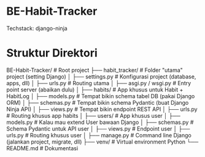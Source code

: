 # BE-Habit-Tracker
Techstack: django-ninja

# Struktur Direktori
BE-Habit-Tracker/           # Root project
├── habit_tracker/          # Folder "utama" project (setting Django)
│   ├── settings.py         # Konfigurasi project (database, apps, dll)
│   ├── urls.py             # Routing utama
│   ├── asgi.py / wsgi.py   # Entry point server (abaikan dulu)
│
├── habits/                 # App khusus untuk Habit + HabitLog
│   ├── models.py           # Tempat bikin schema tabel DB (pakai Django ORM)
│   ├── schemas.py          # Tempat bikin schema Pydantic (buat Django Ninja API)
│   ├── views.py            # Tempat bikin endpoint REST API
│   ├── urls.py             # Routing khusus app habits
│
├── users/                  # App khusus user
│   ├── models.py           # Kalau mau extend User bawaan Django
│   ├── schemas.py          # Schema Pydantic untuk API user
│   ├── views.py            # Endpoint user
│   ├── urls.py             # Routing khusus user
│
├── manage.py               # Command line Django (jalankan project, migrate, dll)
├── venv/                   # Virtual environment Python
└── README.md               # Dokumentasi